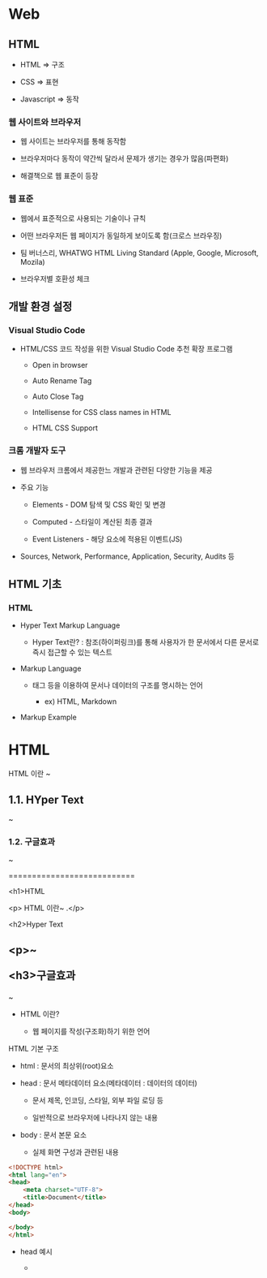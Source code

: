 # Web

## HTML

- HTML => 구조

- CSS => 표현

- Javascript => 동작

### 웹 사이트와 브라우저

- 웹 사이트는 브라우저를 통해 동작함

- 브라우저마다 동작이 약간씩 달라서 문제가 생기는 경우가 많음(파편화)

- 해결책으로 웹 표준이 등장

### 웹 표준

- 웹에서 표준적으로 사용되는 기술이나 규칙

- 어떤 브라우저든 웹 페이지가 동일하게 보이도록 함(크로스 브라우징)

- 팀 버너스리, WHATWG HTML Living Standard (Apple, Google, Microsoft, Mozila)

- 브라우저별 호환성 체크

## 개발 환경 설정

### Visual Studio Code

- HTML/CSS 코드 작성을 위한 Visual Studio Code 추천 확장 프로그램
  
  - Open in browser
  
  - Auto Rename Tag
  
  - Auto Close Tag
  
  - Intellisense for CSS class names in HTML
  
  - HTML CSS Support

### 크롬 개발자 도구

- 웹 브라우저 크롬에서 제공한느 개발과 관련된 다양한 기능을 제공

- 주요 기능
  
  - Elements - DOM 탐색 및 CSS 확인 및 변경
  
  - Computed - 스타일이 계산된 최종 결과
  
  - Event Listeners - 해당 요소에 적용된 이벤트(JS)

- Sources, Network, Performance, Application, Security, Audits 등

## HTML 기초

### HTML

- Hyper Text Markup Language
  
  - Hyper Text란? : 참조(하이퍼링크)를 통해 사용자가 한 문서에서 다른 문서로 즉시 접근할 수 있는 텍스트

- Markup Language
  
  - 태그 등을 이용하여 문서나 데이터의 구조를 명시하는 언어
    
    - ex) HTML, Markdown

- Markup Example

<h1>HTML</h1>

HTML 이란 ~

<h2> 1.1. HYper Text</h2>

~

<h3>1.2. 구글효과</h3>

~

===========================

\<h1>HTML</h1>

\<p> HTML 이란~ .\</p>

\<h2>Hyper Text<h2>

\<p>~</p>

\<h3>구글효과</h3>

<p>~</p>

- HTML 이란?
  
  - 웹 페이지를 작성(구조화)하기 위한 언어

HTML 기본 구조

- html : 문서의 최상위(root)요소

- head : 문서 메타데이터 요소(메타데이터 : 데이터의 데이터)
  
  - 문서 제목, 인코딩, 스타일, 외부 파일 로딩 등
  
  - 일반적으로 브라우저에 나타나지 않는 내용

- body : 문서 본문 요소
  
  - 실제 화면 구성과 관련된 내용

```html
<!DOCTYPE html>
<html lang="en">
<head>
    <meta charset="UTF-8">
    <title>Document</title>
</head>
<body>

</body>
</html>
```

- head 예시
  
  - <title> : 브라우저 상단 타이틀
  
  - <meta> : 문서 레벨 메타데이터 요소
  
  - <link> : 외부 리소스 연결요소(CSS파일, favicon 등)
  
  - <script> : 스크립트 요소(JavaScript 파일/코드)
  
  - <style> : CSS 직접 작성

- head 예시

```html
<head>
    <title>HTML 수업</title>
    <meta charset="UTF-8">
    <link href="style.css" rel="stylesheet">
    <script src="javascript.js"></script>
    <style>
      p {
        color: black;
      }
    </style>
</head>
```

- head  예시 : Open Graph Protocol
  
  - 메타 데이터를 표현하는 새로운 규약
    
    - HTML 문서의 메타 데이터를 통해 문서의 정보를 전달
    
    - 메타정보에 해당하는 제목, 설명 등을 쓸 수 있도록 정의

- 요소(element)

\<h1>contents</h1>

HTML의 요소는 태그와 내용으로 구성되어 있다.

- HTML 요소는 시작 태그와 종료 태그 그리고 태그 사이에 위치한 내용으로 구성
  
  - 요소는 태그로 컨텐츠를 감싸는 것으로 그 정보의 성격과 의미를 정의
  
  - 내용이 없는 태그들도 존재(닫는 태그가 없음)
    
    - br : 띄워쓰기, img : 이미지 , hr, input, link, mata
  
  - 요소는 중첩될 수 있음
    
    - 요서의 중첩을 통해 하나의 문서를 구조화
    
    - 여는 태그와 닫는 태그의 쌍을 잘 확인해야함
      
      - 오류를 반환하는 것이 아닌 그냥 레이아웃이 깨진 상태로 출력되기 때문에, 디버깅이 힘들어 질 수 있음

- 속성(attribute)
  
  \<a href= "https://google.com"></a>

태그별로 사용할 수 있는 속성은 다르다.

공백 없이 쌍따옴표 사용하는걸로 속성 작성 방식 통일!

- 속성을 통해 태그의 부가적인 정보를 설정할 수 있음

- 요소는 속성을 가질 수 있으며, 경로나 크기와 같은 추가적인 정보를 제공

- 요소의 시작 태그에 작성하며 보통 이름과 값이 하나의 쌍으로 존재

- 태그와 상관없이 사용 가능한 속성들도 있음

• 모든 HTML 요소가 공통으로 사용할 수 있는 대표적인 속성 (몇몇 요소에는 아무 효과가 없을 수 있음)
    • id : 문서 전체에서 유일한 고유 식별자 지정
    • class : 공백으로 구분된 해당 요소의 클래스의 목록 (CSS, JS에서 요소를 선택하거나 접근)
    • data-* : 페이지에 개인 사용자 정의 데이터를 저장하기 위해 사용
    • style : inline 스타일
    • title : 요소에 대한 추가 정보 지정
    • tabindex : 요소의 탭 순서

- DOM(Document Object Model) 트리
  
  - 텍스트 파일인 HTML 문서를 브라우저에서 렌더링 하기 위한 구조
    
    - HTML 문서에 대한 모델을 구성함
    
    - HTML 문서 내의 각 요소에 접근 / 수정에 필요한 프로퍼티와 메서드를 제공함

- 인라인 / 블록 요소
  
  - HTML 요소는 크게 인라인 / 블록요소로 나눔
  
  - 인라인 요소는 글자처럼 취급
  
  - 블록 요소는 한 줄 모두 사용

| 태그           | 설명                                          |
| ------------ | ------------------------------------------- |
| a            | href 속성을 활용하여 다른 url로 연결하는 하이퍼링크 생성         |
| b<br/>strong | 굵은 글씨 요소<br/>중요한 강조하고자 하는 요소(보통 굵은 글씨로 표현)  |
| i<br/>em     | 기울임 글씨요소<br/>중요한 강조하고자 하는 요소(보통 기울임 글씨로 표현) |
| br           | 텍스트 내에 줄 바꿈 생성                              |
| img          | src 속성을 활용하여 이미지 표현, alt 속성을 활용하여 대체 텍스트    |
| span         | 의미 없는 인라인 컨테이너                              |

| 태그         | 설명                                                |
| ---------- | ------------------------------------------------- |
| p          | 하나의 문단                                            |
| hr         | 문단 레벨 요소에서의 주제의 분리를 의미하며 수평선으로 표현됨                |
| ol<br/>ul  | 순서가 있는 리스트<br/>순서가 없는 리스트                         |
| pre        | HTML에 작성한 내용을 그대로 표현<br/>보통 고정폭 글꼴이 사용되고 공백문자를 유지 |
| blockquote | 텍스트가 긴 인용문. 주로 들여쓰기를 한 것으로 표현됨                    |
| div        | 의미 없는 블록 레벨 컨테이너                                  |

## CSS 기초

- Cascading Style Sheets

- 위에서 아래로 진행하기 때문에 순서가 매우 중요

- 스타일을 지정하기 위한 언어로 선택하고, 스타일을 지정한다.

```css
h1 {
    color : blue;
    font-size : 15px;
}
```

- CSS 구문은 선택자를 통해 스타일을 지정할 HTML 요소를 선택

- 중괄호 안에서는 속성과 값, 하나의 쌍으로 이루어진 선언을 진행

- 각 쌍은 선택한 요소의 속성, 속성에 부여할 값을 의미
  
  - 속성 : 어떤 스타일 기능을 변경할지 결정
  
  - 값 : 어떻게 스타일 기능을 변경할지 결정

CSS 정의 방법

- 인라인 : 가독성이 떨어지고 수정, 관리에 어려움이 생김

- 내부 참조 : head 태그 내에 style에 지정

- 외부 참조 - 분리된 CSS 파일 : 일반적으로 가장 흔히 사용되는 방법

- CSS 기초 선택자
  
  - 요소 선택자
    
    - HTML 태그를 직접 선택
  
  - 클래스 선택자
    
    - 마침표문자로 시작하며, 해당 클래스가 적용된 항목을 선택
  
  - 아이디 선택자
    
    - \# 문자로 시작하며, 해당 아이디가 적용괸 항목을 선택
    
    - 일반적으로 하나의 문서에 1번만 사용
    
    - 여러 번 사용해도 동작하지만, 단일 id를 사용하는 것을 권장

### HTML 태그별 문서 정리

[태그별 문서 정리](./태그별_문서_정리.md)
